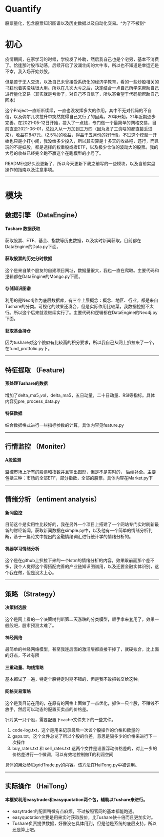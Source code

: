 # Quantify
股票量化，包含股票知识图谱以及历史数据以及自动化交易。^为了不被割^

# 初心
疫情期间，在家学习的时候，学校发了补助，然后我自己也是个宅男，基本不消费了。恰逢那时股市动荡，后续开启了波澜壮阔的大牛市，所以也不知道是幸运还是不幸，我入场开始炒股。

但是苦于无人交流，以及自己未曾接受系统化的经济学教育，看的一些炒股相关的书籍也着实没啥很大用。所以在几次大亏之后，决定结合一点自己所学来帮助自己进行量化交易（其实就是亏惨了，对自己不自信了，所以寄希望于代码能帮助自己回本）

这个Project一直断断续续，一直也没发挥多大的作用，其中不无对代码的不自信，以及偶尔几次拉升中突然觉得自己又行了的因素。20年开始，21年近期逐步完善。在2021-05-12日开始，投入了一点钱，专门做一个最简单的网格交易，目前直至2021-06-01，总投入从一万加到三万四（因为发了工资啥的都直接丢进来），收益在847元，(2.5%)的收益，得益于五月份的好行情。不过这个模型一开始也只是小打小闹，我没给多少投入，所以其实算是十多天的收益吧，还行，而且玩的不是妖股，都是选择的权重股或者ETF，以及极少仓位的波动大的股票。我的大号的收益已经完全跑不赢这个在跑模型的小号了。

README也好久没更新了，所以今天更新下我之前写的一些模块，以及当前实盘操作的指南以及注意事项。

-----

# 模块

## 数据引擎 （DataEngine）
#### Tushare 数据获取
获取股票、ETF、基金、指数等历史数据，以及实时新闻获取。目前都在DataEngine的Data.py下面。

#### 获取股票的历史分时数据
这个是来自某个股友的自建项目网址，数据量很大，我也一直在爬取。主要代码和逻辑都在DataEngine的Mongo.py下面。

#### 存储知识图谱
利用的是Neo4j作为底层数据库，有三个上层概念：概念、地区、行业。都是来自Tushare的分类。可视化的效果还凑合，但是实际作用比较菜，我数据挖掘不太行。所以这个后来就没继续实行了。主要代码和逻辑都在DataEngine的Neo4j.py下面。

#### 获取基金持仓
因为tushare对这个貌似有比较高的积分要求，所以我自己从网上扒拉来了一个，在fund_protfolio.py下。

----

## 特征提取 （Feature)
#### 预处理Tushare的数据
增加了delta_ma5_vol，delta_ma5，五日动量，二十日动量、RSI等指标。具体内容见pre_process_data.py

#### 特征数据
结合数据格式进行一些指标参数的计算，具体内容见feature.py

---

## 行情监控 （Moniter）
#### A股监测

监控市场上所有的股票和指数并且输出图形，但是不是实时的， 后续补全。主要包括三种：市场的全部ETF，部分指数，全部的股票。具体内容在Market.py下


---

## 情绪分析 （entiment analysis）
#### 新闻监控
目前这个是实用性比较好的，我在另外一个项目上搭建了一个网站专门实时刷新最新的财经新闻。获取新闻数据在simple.py中，以及他有一个简单的情绪分析判断，基于一篇论文中提出的金融情绪词汇进行统计学的情绪分析的。

#### 机器学习情绪分析
这个是在github上扒拉下来的一个lstm的情绪分析的内容，效果跟前面那个差不多，我个人觉得这个得搭配完善的产业链知识图谱用，以及还要金融实体识别，这个我在做，但是没太上心。


---

## 策略 （Strategy）
#### 决策树选股
这个是网上看的一个决策树判断第二天涨跌的分类模型，顺手拿来套用了，效果一般般吧，股市预测太难了。

#### 神经网络
最简单的神经网络模型，甚至我连后面的激活层都直接干掉了，就硬拟合，比上面的好点，不过有限

#### 三重动量、均线策略
基本都试了一遍，特定个股特定时期不错的，但是我不敢把钱交给这种。

#### 网格交易策略
这个是我目前在用的，在原有的网格上面做了一点优化，抓住一只个股，不赚钱不放手，然后可以动态的配置买卖点的价格差。

针对某一只个股，需要配置下cache文件夹下的一些文件。
 1. code-log.txt，这个是用来记录最后一次该个股操作的价格和数量的
 2. gaps.txt，这个文件总览了所以个股的价差，意思是隔多少的价格来进行下一次操作
 3. buy_rates.txt 和 sell_rates.txt 这两个文件是设置浮动价格差的，对上一步的价格差进行一个微调，可以有效地控制做T的利润空间
 
具体的用处参见gridTrade.py的内容。该方法在HaiTong.py中被调用。

----

## 实际操作 （HaiTong）
#### 本框架利用easytrader和easyquotation两个包，辅助以Tushare来进行。
 * easytrader的配置稍微有点麻烦，不过按照官网的基本都能跑通。
 * easyquotation主要是用来实时获取股价，比Tushare快十倍而且更加实时。
 * Tushare负责提供数据，好像没在具体用到，但是他是系统的底层支持，所以还是算上吧。